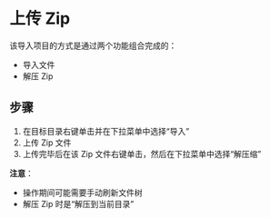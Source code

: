# 上传 Zip

该导入项目的方式是通过两个功能组合完成的：

* 导入文件
* 解压 Zip

## 步骤

1. 在目标目录右键单击并在下拉菜单中选择“导入”
2. 上传 Zip 文件
3. 上传完毕后在该 Zip 文件右键单击，然后在下拉菜单中选择“解压缩”

**注意**：

* 操作期间可能需要手动刷新文件树
* 解压 Zip 时是“解压到当前目录”